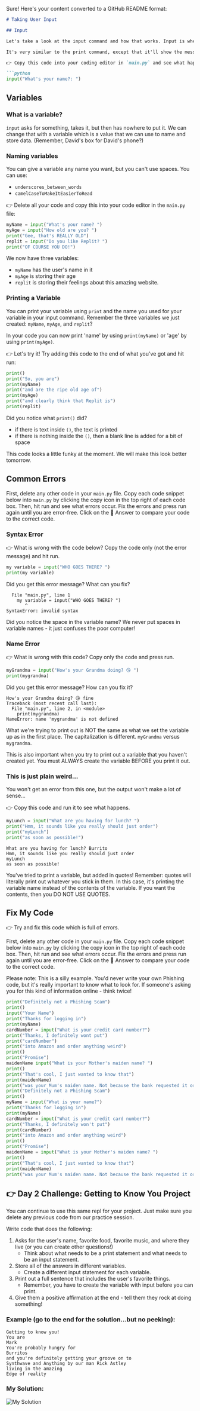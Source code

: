 Sure! Here's your content converted to a GitHub README format:

```markdown
# Taking User Input

## Input

Let's take a look at the input command and how that works. Input is when the user gives information to the computer.

It's very similar to the print command, except that it'll show the message in the console then wait until the user has typed something into the console and pressed enter. Let's try it!

👉 Copy this code into your coding editor in `main.py` and see what happens when you hit run:

```python
input("What's your name?: ")
```

## Variables

### What is a variable?

`input` asks for something, takes it, but then has nowhere to put it. We can change that with a variable which is a value that we can use to name and store data. (Remember, David's box for David's phone?)

### Naming variables

You can give a variable any name you want, but you can't use spaces. You can use:
- `underscores_between_words`
- `camelCaseToMakeItEasierToRead`

👉 Delete all your code and copy this into your code editor in the `main.py` file:

```python
myName = input("What's your name? ")
myAge = input("How old are you? ")
print("Gee, that's REALLY OLD")
replit = input("Do you like Replit? ")
print("OF COURSE YOU DO!")
```

We now have three variables:
- `myName` has the user's name in it
- `myAge` is storing their age
- `replit` is storing their feelings about this amazing website.

### Printing a Variable

You can print your variable using `print` and the name you used for your variable in your input command. Remember the three variables we just created: `myName`, `myAge`, and `replit`?

In your code you can now print 'name' by using `print(myName)` or 'age' by using `print(myAge)`.

👉 Let's try it! Try adding this code to the end of what you've got and hit run:

```python
print()
print("So, you are")
print(myName)
print("and are the ripe old age of")
print(myAge)
print("and clearly think that Replit is")
print(replit)
```

Did you notice what `print()` did?
- if there is text inside `()`, the text is printed
- if there is nothing inside the `()`, then a blank line is added for a bit of space

This code looks a little funky at the moment. We will make this look better tomorrow.

## Common Errors

First, delete any other code in your `main.py` file. Copy each code snippet below into `main.py` by clicking the copy icon in the top right of each code box. Then, hit run and see what errors occur. Fix the errors and press run again until you are error-free. Click on the 👀 Answer to compare your code to the correct code.

### Syntax Error

👉 What is wrong with the code below? Copy the code only (not the error message) and hit run.

```python
my variable = input("WHO GOES THERE? ")
print(my variable)
```

Did you get this error message? What can you fix?

```plaintext
  File "main.py", line 1
    my variable = input("WHO GOES THERE? ")
       ^
SyntaxError: invalid syntax
```

Did you notice the space in the variable name? We never put spaces in variable names - it just confuses the poor computer!

### Name Error

👉 What is wrong with this code? Copy only the code and press run.

```python
myGrandma = input("How's your Grandma doing? 😘 ")
print(mygrandma)
```

Did you get this error message? How can you fix it?

```plaintext
How's your Grandma doing? 😘 fine
Traceback (most recent call last):
  File "main.py", line 2, in <module>
    print(mygrandma)
NameError: name 'mygrandma' is not defined
```

What we're trying to print out is NOT the same as what we set the variable up as in the first place. The capitalization is different. `myGrandma` versus `mygrandma`.

This is also important when you try to print out a variable that you haven't created yet. You must ALWAYS create the variable BEFORE you print it out.

### This is just plain weird...

You won't get an error from this one, but the output won't make a lot of sense...

👉 Copy this code and run it to see what happens.

```python
myLunch = input("What are you having for lunch? ")
print("Hmm, it sounds like you really should just order")
print("myLunch")
print("as soon as possible!")
```

```plaintext
What are you having for lunch? Burrito
Hmm, it sounds like you really should just order
myLunch
as soon as possible!
```

You've tried to print a variable, but added in quotes!
Remember: quotes will literally print out whatever you stick in them.
In this case, it's printing the variable name instead of the contents of the variable.
If you want the contents, then you DO NOT USE QUOTES.

## Fix My Code

👉 Try and fix this code which is full of errors.

First, delete any other code in your `main.py` file. Copy each code snippet below into `main.py` by clicking the copy icon in the top right of each code box. Then, hit run and see what errors occur. Fix the errors and press run again until you are error-free. Click on the 👀 Answer to compare your code to the correct code.

Please note: This is a silly example. You'd never write your own Phishing code, but it's really important to know what to look for. If someone's asking you for this kind of information online - think twice!

```python
print("Definitely not a Phishing Scam")
print()
input("Your Name")
print("Thanks for logging in")
print(myName)
cardNumber = input("What is your credit card number?")
print("Thanks, I definitely wont put")
print("cardNumber")
print("into Amazon and order anything weird")
print()
print("Promise")
maidenName input("What is your Mother's maiden name? ")
print()
print("That's cool, I just wanted to know that")
print(maidenName)
print("was your Mum's maiden name. Not because the bank requested it or anything, honest.")
print("Definitely not a Phishing Scam")
print()
myName = input("What is your name?")
print("Thanks for logging in")
print(myName)
cardNumber = input("What is your credit card number?")
print("Thanks, I definitely won't put")
print(cardNumber)
print("into Amazon and order anything weird")
print()
print("Promise")
maidenName = input("What is your Mother's maiden name? ")
print()
print("That's cool, I just wanted to know that")
print(maidenName)
print("was your Mum's maiden name. Not because the bank requested it or anything, honest.")
```

## 👉 Day 2 Challenge: Getting to Know You Project

You can continue to use this same repl for your project. Just make sure you delete any previous code from our practice session.

Write code that does the following:
1. Asks for the user's name, favorite food, favorite music, and where they live (or you can create other questions!)
   - Think about what needs to be a print statement and what needs to be an input statement.
2. Store all of the answers in different variables.
   - Create a different input statement for each variable.
3. Print out a full sentence that includes the user's favorite things.
   - Remember, you have to create the variable with input before you can print.
4. Give them a positive affirmation at the end - tell them they rock at doing something!

### Example (go to the end for the solution...but no peeking):

```plaintext
Getting to know you!
You are
Mark
You're probably hungry for
Burritos
and you're definitely getting your groove on to
Synthwave and Anything by our man Rick Astley
living in the amazing
Edge of reality
```

### My Solution:

![My Solution](image.png)